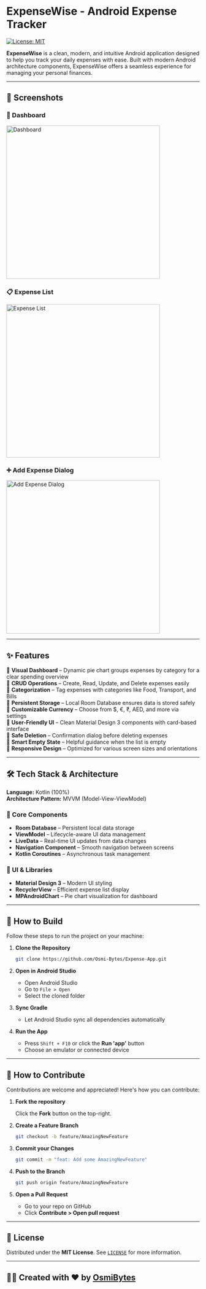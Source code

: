 # ExpenseWise - Android Expense Tracker

[![License: MIT](https://img.shields.io/badge/License-MIT-yellow.svg)](LICENSE)

**ExpenseWise** is a clean, modern, and intuitive Android application designed to help you track your daily expenses with ease. Built with modern Android architecture components, ExpenseWise offers a seamless experience for managing your personal finances.

---

## 📸 Screenshots

### 🧭 Dashboard
<img src="https://github.com/user-attachments/assets/adc44bc2-709a-4fcb-8ad3-ac0f915c70cc" alt="Dashboard" width="400"/>

### 📋 Expense List
<img src="https://github.com/user-attachments/assets/c6ff8d58-c6b7-4114-af86-70539bc5b8d3" alt="Expense List" width="400"/>

### ➕ Add Expense Dialog
<img src="https://github.com/user-attachments/assets/0f4623dd-3636-4729-b1c4-557344908b69" alt="Add Expense Dialog" width="400"/>


---

## ✨ Features

🔸 **Visual Dashboard** – Dynamic pie chart groups expenses by category for a clear spending overview  
🔸 **CRUD Operations** – Create, Read, Update, and Delete expenses easily  
🔸 **Categorization** – Tag expenses with categories like Food, Transport, and Bills  
🔸 **Persistent Storage** – Local Room Database ensures data is stored safely  
🔸 **Customizable Currency** – Choose from $, €, ₹, AED, and more via settings  
🔸 **User-Friendly UI** – Clean Material Design 3 components with card-based interface  
🔸 **Safe Deletion** – Confirmation dialog before deleting expenses  
🔸 **Smart Empty State** – Helpful guidance when the list is empty  
🔸 **Responsive Design** – Optimized for various screen sizes and orientations

---

## 🛠 Tech Stack & Architecture

**Language:** Kotlin (100%)  
**Architecture Pattern:** MVVM (Model-View-ViewModel)  

### 🔧 Core Components

- **Room Database** – Persistent local data storage  
- **ViewModel** – Lifecycle-aware UI data management  
- **LiveData** – Real-time UI updates from data changes  
- **Navigation Component** – Smooth navigation between screens  
- **Kotlin Coroutines** – Asynchronous task management

### 🎨 UI & Libraries

- **Material Design 3** – Modern UI styling  
- **RecyclerView** – Efficient expense list display  
- **MPAndroidChart** – Pie chart visualization for dashboard

---

## 🚀 How to Build

Follow these steps to run the project on your machine:

1. **Clone the Repository**

   ```sh
   git clone https://github.com/Osmi-Bytes/Expense-App.git
   ```

2. **Open in Android Studio**

   - Open Android Studio  
   - Go to `File > Open`  
   - Select the cloned folder  

3. **Sync Gradle**

   - Let Android Studio sync all dependencies automatically  

4. **Run the App**

   - Press `Shift + F10` or click the **Run 'app'** button  
   - Choose an emulator or connected device

---

## 🤝 How to Contribute

Contributions are welcome and appreciated! Here's how you can contribute:

1. **Fork the repository**

   Click the **Fork** button on the top-right.

2. **Create a Feature Branch**

   ```sh
   git checkout -b feature/AmazingNewFeature
   ```

3. **Commit your Changes**

   ```sh
   git commit -m "feat: Add some AmazingNewFeature"
   ```

4. **Push to the Branch**

   ```sh
   git push origin feature/AmazingNewFeature
   ```

5. **Open a Pull Request**

   - Go to your repo on GitHub  
   - Click **Contribute > Open pull request**

---

## 📄 License

Distributed under the **MIT License**. See [`LICENSE`](LICENSE) for more information.

---

## 👨‍💻 Created with ❤️ by [OsmiBytes](https://github.com/Osmi-Bytes)
